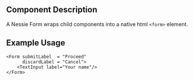 Component Description
---------------------

A Nessie Form wraps child components into a native html `<form>` element.

Example Usage
-------------

    <Form submitLabel  = "Proceed"
          discardLabel = "Cancel">
        <TextInput label="Your name"/>
    </Form>
